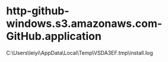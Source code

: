 # http-github-windows.s3.amazonaws.com-GitHub.application
C:\Users\leiyi\AppData\Local\Temp\VSDA3EF.tmp\install.log

